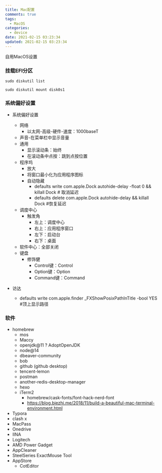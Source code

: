 ```yaml
---
title: Mac配置
comments: true
tags:
  - MacOS
categories:
  - device
date: 2021-02-15 03:23:34
updated: 2021-02-15 03:23:34
---
```


自用MacOS设置

<!--more-->

### 挂载EFI分区

`sudo diskutil list`

`sudo diskutil mount disk0s1`

### 系统偏好设置

- 系统偏好设置
  - 网络
    - 以太网-高级-硬件-速度：1000baseT
  - 声音-在菜单栏中显示音量
  - 通用
    - 显示滚动条：始终
    - 在滚动条中点按：跳到点按位置
  - 程序坞
    - 放大
    - 将窗口最小化为应用程序图标
    - 自动隐藏
      - defaults write com.apple.Dock autohide-delay -float 0 && killall Dock   # 取消延迟
      - defaults delete com.apple.Dock autohide-delay && killall Dock   #恢复延迟
  - 调度中心
    - 触发角
      - 左上：调度中心
      - 右上：应用程序窗口
      - 左下：启动台
      - 右下：桌面
  - 软件中心：全部关闭
  - 键盘
    - 修饰健
      - Control键：Control
      - Option键：Option
      - Command键：Command

- 访达
  - defaults write com.apple.finder _FXShowPosixPathInTitle -bool YES    #顶上显示路径

### 软件

- homebrew
  - mos
  - Maccy
  - openjdk@11 ? AdoptOpenJDK
  - node@14
  - dbeaver-community
  - bob
  - github  (github desktop)
  - tencent-lemon
  - postman
  - another-redis-desktop-manager
  - hexo
  - iTerm2
    - homebrew/cask-fonts/font-hack-nerd-font
    - https://blog.biezhi.me/2018/11/build-a-beautiful-mac-terminal-environment.html
- Typora
- clash x
- MacPass
- Onedrive
- IINA
- Logitech
- AMD Power Gadget
- AppCleaner
- SteelSeries ExactMouse Tool
- AppStore
  - CotEditor

